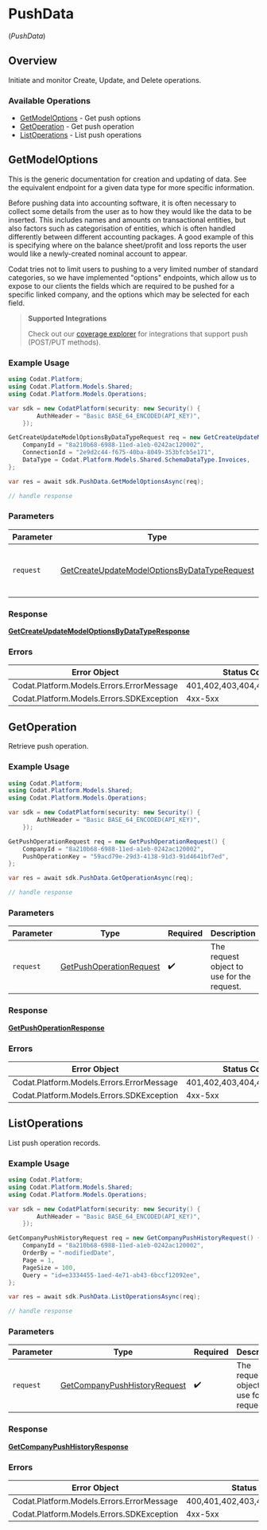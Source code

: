 # PushData
(*PushData*)

## Overview

Initiate and monitor Create, Update, and Delete operations.

### Available Operations

* [GetModelOptions](#getmodeloptions) - Get push options
* [GetOperation](#getoperation) - Get push operation
* [ListOperations](#listoperations) - List push operations

## GetModelOptions

This is the generic documentation for creation and updating of data. See the equivalent endpoint for a given data type for more specific information. 

Before pushing data into accounting software, it is often necessary to collect some details from the user as to how they would like the data to be inserted. This includes names and amounts on transactional entities, but also factors such as categorisation of entities, which is often handled differently between different accounting packages. A good example of this is specifying where on the balance sheet/profit and loss reports the user would like a newly-created nominal account to appear.

Codat tries not to limit users to pushing to a very limited number of standard categories, so we have implemented "options" endpoints, which allow us to expose to our clients the fields which are required to be pushed for a specific linked company, and the options which may be selected for each field.


> **Supported Integrations**
> 
> Check out our [coverage explorer](https://knowledge.codat.io/) for integrations that support push (POST/PUT methods).

### Example Usage

```csharp
using Codat.Platform;
using Codat.Platform.Models.Shared;
using Codat.Platform.Models.Operations;

var sdk = new CodatPlatform(security: new Security() {
        AuthHeader = "Basic BASE_64_ENCODED(API_KEY)",
    });

GetCreateUpdateModelOptionsByDataTypeRequest req = new GetCreateUpdateModelOptionsByDataTypeRequest() {
    CompanyId = "8a210b68-6988-11ed-a1eb-0242ac120002",
    ConnectionId = "2e9d2c44-f675-40ba-8049-353bfcb5e171",
    DataType = Codat.Platform.Models.Shared.SchemaDataType.Invoices,
};

var res = await sdk.PushData.GetModelOptionsAsync(req);

// handle response
```

### Parameters

| Parameter                                                                                                               | Type                                                                                                                    | Required                                                                                                                | Description                                                                                                             |
| ----------------------------------------------------------------------------------------------------------------------- | ----------------------------------------------------------------------------------------------------------------------- | ----------------------------------------------------------------------------------------------------------------------- | ----------------------------------------------------------------------------------------------------------------------- |
| `request`                                                                                                               | [GetCreateUpdateModelOptionsByDataTypeRequest](../../Models/Operations/GetCreateUpdateModelOptionsByDataTypeRequest.md) | :heavy_check_mark:                                                                                                      | The request object to use for the request.                                                                              |


### Response

**[GetCreateUpdateModelOptionsByDataTypeResponse](../../Models/Operations/GetCreateUpdateModelOptionsByDataTypeResponse.md)**
### Errors

| Error Object                              | Status Code                               | Content Type                              |
| ----------------------------------------- | ----------------------------------------- | ----------------------------------------- |
| Codat.Platform.Models.Errors.ErrorMessage | 401,402,403,404,429,500,503               | application/json                          |
| Codat.Platform.Models.Errors.SDKException | 4xx-5xx                                   | */*                                       |

## GetOperation

Retrieve push operation.

### Example Usage

```csharp
using Codat.Platform;
using Codat.Platform.Models.Shared;
using Codat.Platform.Models.Operations;

var sdk = new CodatPlatform(security: new Security() {
        AuthHeader = "Basic BASE_64_ENCODED(API_KEY)",
    });

GetPushOperationRequest req = new GetPushOperationRequest() {
    CompanyId = "8a210b68-6988-11ed-a1eb-0242ac120002",
    PushOperationKey = "59acd79e-29d3-4138-91d3-91d4641bf7ed",
};

var res = await sdk.PushData.GetOperationAsync(req);

// handle response
```

### Parameters

| Parameter                                                                     | Type                                                                          | Required                                                                      | Description                                                                   |
| ----------------------------------------------------------------------------- | ----------------------------------------------------------------------------- | ----------------------------------------------------------------------------- | ----------------------------------------------------------------------------- |
| `request`                                                                     | [GetPushOperationRequest](../../Models/Operations/GetPushOperationRequest.md) | :heavy_check_mark:                                                            | The request object to use for the request.                                    |


### Response

**[GetPushOperationResponse](../../Models/Operations/GetPushOperationResponse.md)**
### Errors

| Error Object                              | Status Code                               | Content Type                              |
| ----------------------------------------- | ----------------------------------------- | ----------------------------------------- |
| Codat.Platform.Models.Errors.ErrorMessage | 401,402,403,404,429,500,503               | application/json                          |
| Codat.Platform.Models.Errors.SDKException | 4xx-5xx                                   | */*                                       |

## ListOperations

List push operation records.

### Example Usage

```csharp
using Codat.Platform;
using Codat.Platform.Models.Shared;
using Codat.Platform.Models.Operations;

var sdk = new CodatPlatform(security: new Security() {
        AuthHeader = "Basic BASE_64_ENCODED(API_KEY)",
    });

GetCompanyPushHistoryRequest req = new GetCompanyPushHistoryRequest() {
    CompanyId = "8a210b68-6988-11ed-a1eb-0242ac120002",
    OrderBy = "-modifiedDate",
    Page = 1,
    PageSize = 100,
    Query = "id=e3334455-1aed-4e71-ab43-6bccf12092ee",
};

var res = await sdk.PushData.ListOperationsAsync(req);

// handle response
```

### Parameters

| Parameter                                                                               | Type                                                                                    | Required                                                                                | Description                                                                             |
| --------------------------------------------------------------------------------------- | --------------------------------------------------------------------------------------- | --------------------------------------------------------------------------------------- | --------------------------------------------------------------------------------------- |
| `request`                                                                               | [GetCompanyPushHistoryRequest](../../Models/Operations/GetCompanyPushHistoryRequest.md) | :heavy_check_mark:                                                                      | The request object to use for the request.                                              |


### Response

**[GetCompanyPushHistoryResponse](../../Models/Operations/GetCompanyPushHistoryResponse.md)**
### Errors

| Error Object                              | Status Code                               | Content Type                              |
| ----------------------------------------- | ----------------------------------------- | ----------------------------------------- |
| Codat.Platform.Models.Errors.ErrorMessage | 400,401,402,403,404,429,500,503           | application/json                          |
| Codat.Platform.Models.Errors.SDKException | 4xx-5xx                                   | */*                                       |
